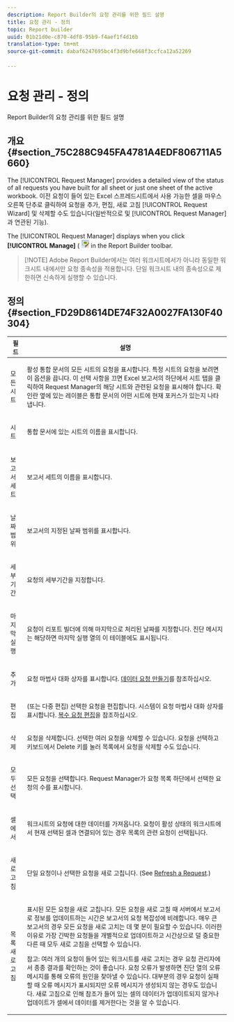 ```yaml
---
description: Report Builder의 요청 관리를 위한 필드 설명
title: 요청 관리 - 정의
topic: Report builder
uuid: 01b21d0e-c870-4df8-95b9-f4aef1f4d16b
translation-type: tm+mt
source-git-commit: dabaf6247695bc4f3d9bfe668f3ccfca12a52269

---
```



# 요청 관리 - 정의

Report Builder의 요청 관리를 위한 필드 설명

## 개요 {#section_75C288C945FA4781A4EDF806711A5660}

The [!UICONTROL Request Manager] provides a detailed view of the status of all requests you have built for all sheet or just one sheet of the active workbook. 이전 요청이 들어 있는 Excel 스프레드시트에서 사용 가능한 셀을 마우스 오른쪽 단추로 클릭하여 요청을 추가, 편집, 새로 고침 [!UICONTROL Request Wizard] 및 삭제할 수도 있습니다(일반적으로 및 [!UICONTROL Request Manager]과 연관된 기능).

The [!UICONTROL Request Manager] displays when you click **[!UICONTROL Manage]** ( ![](assets/edit_request.gif) in the Report Builder toolbar.

>[!NOTE] Adobe Report Builder에서는 여러 워크시트에서가 아니라 동일한 워크시트 내에서만 요청 종속성을 적용합니다. 단일 워크시트 내의 종속성으로 제한하면 신속하게 실행할 수 있습니다.

## 정의 {#section_FD29D8614DE74F32A0027FA130F40304}

<table id="table_0880204181074BDBBA37E3DF2972A672"> 
 <thead> 
  <tr> 
   <th colname="col1" class="entry"> 필드 </th> 
   <th colname="col2" class="entry"> 설명 </th> 
  </tr> 
 </thead>
 <tbody> 
  <tr> 
   <td colname="col1"> <p>모든 시트 </p> </td> 
   <td colname="col2"> <p>활성 통합 문서의 모든 시트의 요청을 표시합니다. 특정 시트의 요청을 보려면 이 옵션을 끕니다. 이 선택 사항을 끄면 Excel 보고서의 하단에서 시트 탭을 클릭하여 <span class="wintitle">Request Manager</span>의 해당 시트와 관련된 요청을 표시해야 합니다. 확인란 옆에 있는 레이블은 통합 문서의 어떤 시트에 현재 포커스가 있는지 나타냅니다. </p> </td> 
  </tr> 
  <tr> 
   <td colname="col1"> <p>시트 </p> </td> 
   <td colname="col2"> <p>통합 문서에 있는 시트의 이름을 표시합니다. </p> </td> 
  </tr> 
  <tr> 
   <td colname="col1"> <p>보고서 세트 </p> </td> 
   <td colname="col2"> <p>보고서 세트의 이름을 표시합니다. </p> </td> 
  </tr> 
  <tr> 
   <td colname="col1"> <p>날짜 범위 </p> </td> 
   <td colname="col2"> <p>보고서의 지정된 날짜 범위를 표시합니다. </p> </td> 
  </tr> 
  <tr> 
   <td colname="col1"> <p>세부기간 </p> </td> 
   <td colname="col2"> <p>요청의 세부기간을 지정합니다. </p> </td> 
  </tr> 
  <tr> 
   <td colname="col1"> <p> 마지막 실행 </p> </td> 
   <td colname="col2"> <p>요청이 리포트 빌더에 의해 마지막으로 처리된 날짜를 지정합니다. 진단 메시지는 해당하면 <span class="wintitle">마지막 실행</span> 열의 이 테이블에도 표시됩니다. </p> </td> 
  </tr> 
  <tr> 
   <td colname="col1"> <p>추가 </p> </td> 
   <td colname="col2"> <p>요청 마법사 대화 상자를 표시합니다. <a href="/help/analyze/report-builder/data-requests/t-create-a-data-request.md"   >데이터 요청 만들기</a>를 참조하십시오. </p> </td> 
  </tr> 
  <tr> 
   <td colname="col1"> <p>편집 </p> </td> 
   <td colname="col2"> <p> (또는 다중 편집) 선택한 요청을 편집합니다. 시스템이 <span class="wintitle">요청 마법사</span> 대화 상자를 표시합니다. <a href="/help/analyze/report-builder/manage-requests/t-edit-multiple-requests.md"   >복수 요청 편집</a>을 참조하십시오. </p> </td> 
  </tr> 
  <tr> 
   <td colname="col1"> <p>삭제 </p> </td> 
   <td colname="col2"> <p>요청을 삭제합니다. 선택한 여러 요청을 삭제할 수 있습니다. 요청을 선택하고 키보드에서 Delete 키를 눌러 목록에서 요청을 삭제할 수도 있습니다. </p> </td> 
  </tr> 
  <tr> 
   <td colname="col1"> <p> 모두 선택 </p> </td> 
   <td colname="col2"> <p>모든 요청을 선택합니다. <span class="wintitle">Request Manager</span>가 요청 목록 하단에서 선택한 요청의 수를 표시합니다. </p> </td> 
  </tr> 
  <tr> 
   <td colname="col1"> <p>셀에서 </p> </td> 
   <td colname="col2"> <p>워크시트의 요청에 대한 데이터를 가져옵니다. 요청이 활성 상태의 워크시트에서 현재 선택된 셀과 연결되어 있는 경우 목록의 관련 요청이 선택됩니다. </p> </td> 
  </tr> 
  <tr> 
   <td colname="col1"> <p> 새로 고침 </p> </td> 
   <td colname="col2"> <p>단일 요청이나 선택한 요청을 새로 고칩니다. (See <a href="/help/analyze/report-builder/manage-requests/t-refresh-a-request.md"   > Refresh a Request</a>.) </p> </td> 
  </tr> 
  <tr> 
   <td colname="col1"> <p>목록 새로 고침 </p> </td> 
   <td colname="col2"> <p>표시된 모든 요청을 새로 고칩니다. 모든 요청을 새로 고칠 때 서버에서 보고서로 정보를 업데이트하는 시간은 보고서의 요청 복잡성에 비례합니다. 매우 큰 보고서의 경우 모든 요청을 새로 고치는 데 몇 분이 필요할 수 있습니다. 이러한 이유로 가장 긴박한 요청들을 개별적으로 업데이트하고 시간상으로 덜 중요한 다른 때 <span class="wintitle">모두 새로 고침</span>을 선택할 수 있습니다. </p> <p> <p>참고: 여러 개의 요청이 들어 있는 워크시트를 새로 고치는 경우 <span class="wintitle">요청 관리자</span>에서 종종 결과를 확인하는 것이 좋습니다. 요청 오류가 발생하면 진단 열의 오류 메시지를 통해 오류의 원인을 찾아낼 수 있습니다. 대부분의 경우 요청이 실패할 때 오류 메시지가 표시되지만 오류 메시지가 생성되지 않는 경우도 있습니다. 새로 고침으로 인해 참조가 들어 있는 셀의 데이터가 업데이트되지 않거나 업데이트가 셀에서 데이터를 제거한다는 것을 알 수 있습니다. </p> </p> </td> 
  </tr> 
 </tbody> 
</table>

